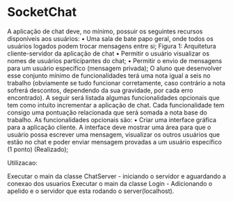 # SocketChat

A aplicação de chat deve, no mínimo, possuir os seguintes recursos
disponíveis aos usuários:
• Uma sala de bate papo geral, onde todos os usuários logados
podem trocar mensagens entre si;
Figura 1: Arquitetura cliente-servidor da aplicação de chat
• Permitir o usuário visualizar os nomes de usuários participantes do
chat;
• Permitir o envio de mensagens para um usuário específico
(mensagem privada);
O aluno que desenvolver esse conjunto mínimo de funcionalidades terá
uma nota igual a seis no trabalho (obviamente se tudo funcionar corretamente,
caso contrário a nota sofrerá descontos, dependendo da sua gravidade, por cada
erro encontrado).
A seguir será listada algumas funcionalidades opcionais que tem como
intuito incrementar a aplicação de chat. Cada funcionalidade tem consigo uma
pontuação relacionada que será somada a nota base do trabalho. As
funcionalidades opcionais são:
• Criar uma interface gráfica para a aplicação cliente. A interface
deve mostrar uma área para que o usuário possa escrever uma
mensagem, visualizar os outros usuários que estão no chat e poder
enviar mensagem provadas a um usuário específico (1 ponto) (Realizado);

Utilizacao:

Executar o main da classe ChatServer - iniciando o servidor e aguardando a conexao dos usuarios
Executar o main da classe Login - Adicionando o apelido e o servidor que esta rodando o server(localhost).
